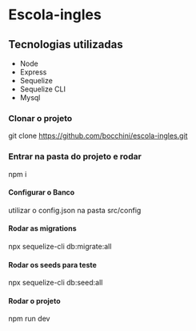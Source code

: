 # Escola-ingles

## Tecnologias utilizadas
 - Node
 - Express
 - Sequelize
 - Sequelize CLI
 - Mysql

### Clonar o projeto 
git clone https://github.com/bocchini/escola-ingles.git

### Entrar na pasta do projeto e rodar
npm i

#### Configurar o Banco 
utilizar o config.json na pasta src/config
#### Rodar as migrations
npx sequelize-cli db:migrate:all

#### Rodar os seeds para teste
npx sequelize-cli db:seed:all


#### Rodar o projeto
npm run dev